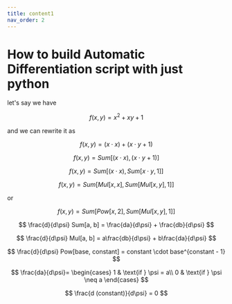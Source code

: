 ```yaml
---
title: content1
nav_order: 2
---
```

<script type="text/javascript" id="MathJax-script" async src="https://cdn.jsdelivr.net/npm/mathjax@3/es5/tex-mml-chtml.js"> </script> <script> MathJax = { tex: { inlineMath: [['$', '$'], ['\\(', '\\)']], displayMath: [['$$', '$$'], ['\\[', '\\]']] } }; </script>
# How to build Automatic Differentiation script with just python
let's say we have 

$$
f(x,y) = x^2 + xy + 1
$$

and we can rewrite it as 

$$
f(x,y) = (x \cdot x) + (x \cdot y + 1)
$$

$$
f(x,y) = Sum[(x \cdot x), (x \cdot y + 1)]
$$

$$
f(x,y) = Sum[(x \cdot x), Sum[x \cdot y, 1]]
$$

$$
f(x,y) = Sum[Mul[x, x], Sum[Mul[x, y], 1]]
$$

or

$$
f(x,y) = Sum[Pow[x, 2], Sum[Mul[x, y], 1]]
$$

$$
\frac{d}{d\psi} Sum[a, b] = \frac{da}{d\psi} + \frac{db}{d\psi}
$$

$$
\frac{d}{d\psi} Mul[a, b] = a\frac{db}{d\psi} + b\frac{da}{d\psi}
$$

$$
\frac{d}{d\psi} Pow[base, constant] = constant \cdot base^{constant - 1}
$$

$$
\frac{da}{d\psi}=
    \begin{cases}
        1 & \text{if } \psi = a\\
        0 & \text{if } \psi \neq a
    \end{cases}
$$

$$
\frac{d (constant)}{d\psi} = 0
$$
